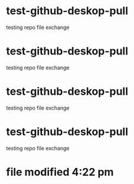 # test-github-deskop-pull
testing repo file exchange 
# test-github-deskop-pull
testing repo file exchange 
# test-github-deskop-pull
testing repo file exchange 
# test-github-deskop-pull
testing repo file exchange 
# file modified 4:22 pm
